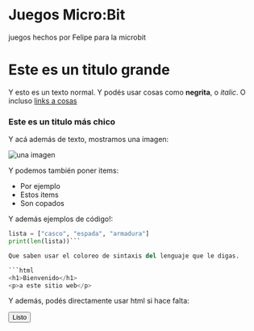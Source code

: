 # Juegos Micro:Bit
juegos hechos por Felipe para la microbit
# Este es un titulo grande

Y esto es un texto normal. Y podés usar cosas como **negrita**, o *italic*. O incluso [links a cosas](https://vim.fisadev.com)

### Este es un titulo más chico

Y acá además de texto, mostramos una imagen:

![una imagen](https://i.imgur.com/dAEaaU7.png)

Y podemos también poner items:

- Por ejemplo
- Estos items
- Son copados

Y además ejemplos de código!:

```python
lista = ["casco", "espada", "armadura"]
print(len(lista))```

Que saben usar el coloreo de sintaxis del lenguaje que le digas.

```html
<h1>Bienvenido</h1>
<p>a este sitio web</p>
```

Y además, podés directamente usar html si hace falta:

<button>Listo</button>
